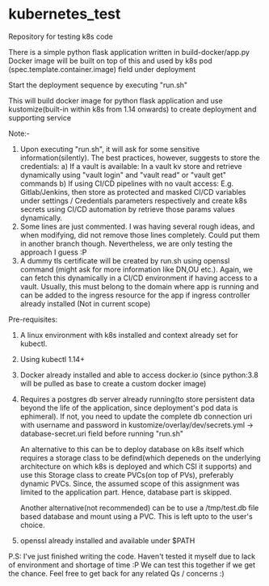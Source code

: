 # kubernetes_test
Repository for testing k8s code

There is a simple python flask application written in build-docker/app.py
Docker image will be built on top of this and used by k8s pod (spec.template.container.image) field under deployment

Start the deployment sequence by executing "run.sh"

This will build docker image for python flask application and use kustomize(built-in within k8s from 1.14 onwards) to create deployment and supporting service

Note:-
1. Upon executing "run.sh", it will ask for some sensitive information(silently). The best practices, however, suggests to store the credentials:
    a) If a vault is available: In a vault kv store and retrieve dynamically using "vault login" and "vault read" or "vault get" commands 
    b) If using CI/CD pipelines with no vault access: E.g. Gitlab/Jenkins, then store as protected and masked CI/CD variables under settings / Credentials parameters respectively and create k8s secrets using CI/CD automation by retrieve those params values dynamically.
2. Some lines are just commented. I was having several rough ideas, and when modifying, did not remove those lines completely. Could put them in another branch though. Nevertheless, we are only testing the approach I guess :P
3. A dummy tls certificate will be created by run.sh using openssl command (might ask for more information like DN,OU etc.). Again, we can fetch this dynamically in a CI/CD environment if having access to a vault. Usually, this must belong to the domain where app is running and can be added to the ingress resource for the app if ingress controller already installed (Not in current scope)

Pre-requisites:
1. A linux environment with k8s installed and context already set for kubectl.
2. Using kubectl 1.14+
3. Docker already installed and able to access docker.io (since python:3.8 will be pulled as base to create a custom docker image)
4. Requires a postgres db server already running(to store persistent data beyond the life of the application, since deployment's pod data is ephimeral).
    If not, you need to update the complete db connection uri with username and password in kustomize/overlay/dev/secrets.yml -> database-secret.uri field before running "run.sh"

    An alternative to this can be to deploy database on k8s itself which requires a storage class to be defind(which depeneds on the underlying architecture on which k8s is deployed and which CSI it supports) and use this Storage class to create PVCs(on top of PVs), preferably dynamic PVCs.
    Since, the assumed scope of this assignment was limited to the application part. Hence, database part is skipped.

    Another alternative(not recommended) can be to use a /tmp/test.db file based database and mount using a PVC. This is left upto to the user's choice.
5. openssl already installed and available under $PATH


P.S: I've just finished writing the code. Haven't tested it myself due to lack of environment and shortage of time :P
We can test this together if we get the chance.
Feel free to get back for any related Qs / concerns :)

